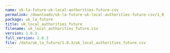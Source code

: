 ```yaml
---
name: uk-la-future-uk-local-authorities-future-csv
permalink: /downloads/uk-la-future-uk-local-authorities-future-csv/1_0_3
package: uk_la_future
title: uk_local_authorities_future
filename: uk_local_authorities_future.csv
version: 1.0.3
full_version: 1.0.3
file: /data/uk_la_future/1.0.3/uk_local_authorities_future.csv
---
```

